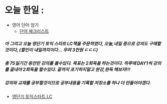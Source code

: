 # 오늘 한일 :
  - 영어 단어 암기
    - [단어 체크리스트](https://github.com/SeungMin2001/TIL/blob/main/English/TOEIC/%EC%98%81%EB%8B%A8%EC%96%B4%20%EA%B3%84%ED%9A%8D.md)

##### 아 그리고 오늘 영단기 토익 스타트 LC책을 주문하였다, 오늘,내일 중으로 강의도 구매할것이다, (할인이 내일까지이다... 무려 3만원 ㄷㄷㄷ)
##### 총 75일기간 동안만 강의를 볼수있다. 목표는 2회독을 하는것이다. 하루에 DAY1씩 강의를 끝내야 2회독을 할수있다. 끝까지 포기하지말고 완강,완독 해보자!!! 
##### 강의와 교재를 공부할것이므로 공부내용을 기록할 저장소를 하나 더 만들어야겠다.
  - [영단기 토익스타트 LC]()

